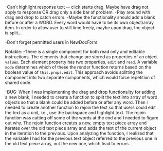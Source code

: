 -Can't highlight response text -- click starts drag. Maybe have drag not apply to response OR drag only a side bar of problem.
-Play around with drag and drop to catch errors.
-Maybe the functionality should add a blank before or after a WORD. Every word would have to be its own object/array item. In order to allow user to still time freely, maybe upon drag, the object is split...

-Don't forget permitted users in NewDocForm

Notable:
  -There is a single component for both read only and editable instructions. The elements that change are stored as properties of an object `values`. Each element property has two properties, `edit` and `read`. A variable `mode` determines which of these the render function returns based on the boolean value of `this.props.edit`. This approach avoids splitting the component into two separate components, which would force repetition of shared code.

  -BUG: When I was implementing the drag and drop functionality for adding a new blank, I needed to create a function to split the text into array of word objects so that a blank could be added before or after any word. Then I needed to create another function to rejoin the text so that users could edit the text as a unit, i.e., use the backspace and highlight text. The rejoin function was cutting off some of the words at the end and I needed to figure out why. The rejoin function creates a new, empty text piece array and iterates over the old text piece array and adds the text of the current object in the iteration to the previous.   Upon analyzing the function, I realized that the variable I had for the previous text object referred to the previous one in the old text piece array, not the new one, which lead to errors.

